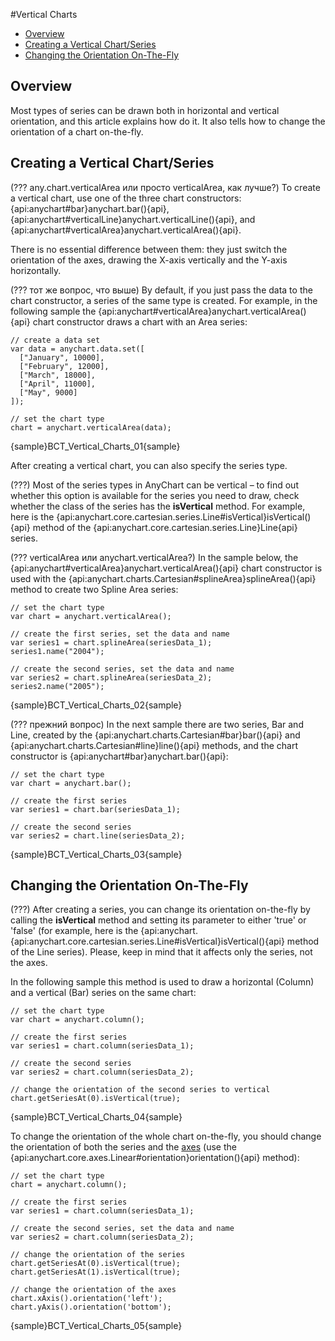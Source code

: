 #Vertical Charts

* [Overview](#overview)
* [Creating a Vertical Chart/Series](#creating_a_vertical_chart_series)
* [Changing the Orientation On-The-Fly](#onthefly)

## Overview

Most types of series can be drawn both in horizontal and vertical orientation, and this article explains how do it. It also  tells how to change the orientation of a chart on-the-fly.

<a name='creating_a_vertical_chart_series'></a>
## Creating a Vertical Chart/Series

(??? any.chart.verticalArea или просто verticalArea, как лучше?)
To create a vertical chart, use one of the three chart constructors: {api:anychart#bar}anychart.bar(){api}, {api:anychart#verticalLine}anychart.verticalLine(){api}, and {api:anychart#verticalArea}anychart.verticalArea(){api}.

There is no essential difference between them: they just switch the orientation of the axes, drawing the X-axis vertically and the Y-axis horizontally.

(??? тот же вопрос, что выше)
By default, if you just pass the data to the chart constructor, a series of the same type is created. For example, in the following sample the {api:anychart#verticalArea}anychart.verticalArea(){api} chart constructor draws a chart with an Area series: 

```
// create a data set
var data = anychart.data.set([
  ["January", 10000],
  ["February", 12000],
  ["March", 18000],
  ["April", 11000],
  ["May", 9000]
]);

// set the chart type
chart = anychart.verticalArea(data);
```

{sample}BCT\_Vertical\_Charts\_01{sample}

After creating a vertical chart, you can also specify the series type.

(???)
Most of the series types in AnyChart can be vertical – to find out whether this option is available for the series you need to draw, check whether the class of the series has the **isVertical** method. For example, here is the {api:anychart.core.cartesian.series.Line#isVertical}isVertical(){api} method of the {api:anychart.core.cartesian.series.Line}Line{api} series.

(??? verticalArea или anychart.verticalArea?)
In the sample below, the {api:anychart#verticalArea}anychart.verticalArea(){api} chart constructor is used with the {api:anychart.charts.Cartesian#splineArea}splineArea(){api} method to create two Spline Area series:

```
// set the chart type
var chart = anychart.verticalArea();

// create the first series, set the data and name
var series1 = chart.splineArea(seriesData_1);
series1.name("2004");

// create the second series, set the data and name  
var series2 = chart.splineArea(seriesData_2);
series2.name("2005");
```

{sample}BCT\_Vertical\_Charts\_02{sample}

(??? прежний вопрос)
In the next sample there are two series, Bar and Line, created by the {api:anychart.charts.Cartesian#bar}bar(){api} and {api:anychart.charts.Cartesian#line}line(){api} methods, and the chart constructor is {api:anychart#bar}anychart.bar(){api}:

```
// set the chart type
var chart = anychart.bar();

// create the first series
var series1 = chart.bar(seriesData_1);

// create the second series
var series2 = chart.line(seriesData_2);
```

{sample}BCT\_Vertical\_Charts\_03{sample}

<a name='onthefly'></a>
## Changing the Orientation On-The-Fly

(???)
After creating a series, you can change its orientation on-the-fly by calling the **isVertical** method and setting its parameter to either 'true' or 'false' (for example, here is the {api:anychart.{api:anychart.core.cartesian.series.Line#isVertical}isVertical(){api} method of the Line series). Please, keep in mind that it affects only the series, not the axes.

In the following sample this method is used to draw a horizontal (Column) and a vertical (Bar) series on the same chart:

```
// set the chart type
var chart = anychart.column();

// create the first series
var series1 = chart.column(seriesData_1);

// create the second series
var series2 = chart.column(seriesData_2);

// change the orientation of the second series to vertical
chart.getSeriesAt(0).isVertical(true);
```

{sample}BCT\_Vertical\_Charts\_04{sample}

To change the orientation of the whole chart on-the-fly, you should change the orientation of both the series and the [axes](..Axes_and_Grids/Axis_Orientation) (use the {api:anychart.core.axes.Linear#orientation}orientation(){api} method):

```
// set the chart type
chart = anychart.column();

// create the first series
var series1 = chart.column(seriesData_1);

// create the second series, set the data and name
var series2 = chart.column(seriesData_2);

// change the orientation of the series
chart.getSeriesAt(0).isVertical(true);
chart.getSeriesAt(1).isVertical(true);

// change the orientation of the axes
chart.xAxis().orientation('left');
chart.yAxis().orientation('bottom');
```

{sample}BCT\_Vertical\_Charts\_05{sample}